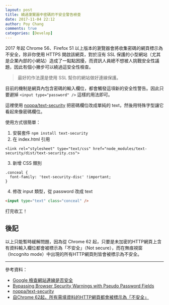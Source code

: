 ```yaml
---
layout: post
title: 繞過瀏覽器中密碼的不安全警告檢查
date: 2017-11-04 22:12
author: Poy Chang
comments: true
categories: [Develop]
---
```

2017 年起 Chrome 56、Firefox 51 以上版本的瀏覽器會將收集密碼的網頁標示為不安全，除非你使用 HTTPS 開啟該網頁，對於沒有 SSL 保護的小型網站（尤其是企業內部的小網站）造成了一點點困擾，而資訊人員總不想被人挑戰安全性議題，因此有個小撇步可以繞過這安全性檢查。

>最好的作法還是使用 SSL 幫你的網站做好連線保護。

目前的機制是網頁內包含密碼的輸入欄位，都會觸發這項新的安全性警告。因此只要避掉 `<input type="password" />` 這樣的用法即可。

這裡使用 [noppa/text-security](https://github.com/noppa/text-security) 把密碼欄位改成單純的 text，然後用特殊字型讓它看起來像密碼欄位。

使用方式很簡單：

1. 安裝套件 `npm install text-security`
2. 在 index.html 引用
```
<link rel="stylesheet" type="text/css" href="node_modules/text-security/dist/text-security.css">
```
3. 新增 CSS 類別
```
.conceal {
  font-family: 'text-security-disc' !important;
}
```
4. 修改 input 類型，從 password 改成 text
```html
<input type="text" class="conceal" />
```

打完收工！

## 後記

以上只能暫時緩解問題，因為從 Chrome 62 起，只要是未加密的HTTP網頁上含有資料輸入欄位都會被標示為「不安全」（Not secure），而在無痕視窗（Incognito mode）中出現的所有HTTP網頁則皆會被標示為不安全。

----------

參考資料：

* [Google 檢查網站連線是否安全](https://support.google.com/chrome/answer/95617?hl=zh-Hant)
* [Bypassing Browser Security Warnings with Pseudo Password Fields](https://www.troyhunt.com/bypassing-browser-security-warnings-with-pseudo-password-fields/)
* [noppa/text-security](https://github.com/noppa/text-security)
* [自Chrome 62起，所有需填資料的HTTP網頁都會被標示為「不安全」](https://www.ithome.com.tw/news/113782)